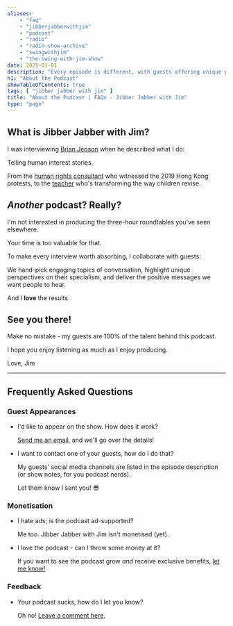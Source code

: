 ```yaml
---
aliases:
    - "faq"
    - "jibberjabberwithjim"
    - "podcast"
    - "radio"
    - "radio-show-archive"
    - "swingwithjim"
    - "the-swing-with-jim-show"
date: 2025-01-01
description: "Every episode is different, with guests offering unique perspectives on their specialism. Make no mistake - my guests are 100% of the talent behind this podcast."
h1: "About the Podcast"
showTableOfContents: true
tags: [ "jibber jabber with jim" ]
title: "About the Podcast | FAQs - Jibber Jabber with Jim"
type: "page"
---
```


## What is Jibber Jabber with Jim?

I was interviewing [Brian Jepson](https://open.spotify.com/episode/5cQuh13KzwYBmE02MWhlhj) when he described what I do:

Telling human interest stories.

From the [human rights consultant](https://open.spotify.com/episode/1guEUllXybiOynmojmafzg) who witnessed the 2019 Hong Kong protests, to the [teacher](https://open.spotify.com/episode/02FJGX2ntLtM5YyKFNiRWr) who's transforming the way children revise.

## *Another* podcast? Really?

I'm not interested in producing the three-hour roundtables you've seen elsewhere.

Your time is too valuable for that.

To make every interview worth absorbing, I collaborate with guests:

We hand-pick engaging topics of conversation, highlight unique perspectives on their specialism, and deliver the positive messages we want people to hear.

And I **love** the results.

## See you there!

Make no mistake - my guests are 100% of the talent behind this podcast.

I hope you enjoy listening as much as I enjoy producing.

Love,
Jim

---

## Frequently Asked Questions

### Guest Appearances

- I'd like to appear on the show. How does it work?

    [Send me an email](mailto:james@jamesdavidson.xyz), and we'll go over the details!

- I want to contact one of your guests, how do I do that?

    My guests' social media channels are listed in the episode description (or show notes, for you podcast nerds).

    Let them know I sent you! :sunglasses:

### Monetisation

- I hate ads; is the podcast ad-supported?

    Me too. Jibber Jabber with Jim isn't monetised (yet).

- I love the podcast - can I throw some money at it?

    If you want to see the podcast grow *and* receive exclusive benefits, [let me know!](mailto:james@jamesdavidson.xyz)

### Feedback

- Your podcast sucks, how do I let you know?

    Oh no! [Leave a comment here](https://youtu.be/dQw4w9WgXcQ).
